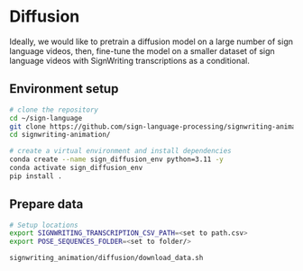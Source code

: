 # Diffusion

Ideally, we would like to pretrain a diffusion model on a large number of sign language videos, 
then, fine-tune the model on a smaller dataset of sign language videos with SignWriting transcriptions as a conditional.


## Environment setup

```bash
# clone the repository
cd ~/sign-language
git clone https://github.com/sign-language-processing/signwriting-animation.git
cd signwriting-animation/

# create a virtual environment and install dependencies
conda create --name sign_diffusion_env python=3.11 -y
conda activate sign_diffusion_env
pip install .
```

## Prepare data

```bash
# Setup locations
export SIGNWRITING_TRANSCRIPTION_CSV_PATH=<set to path.csv>
export POSE_SEQUENCES_FOLDER=<set to folder/>

signwriting_animation/diffusion/download_data.sh
```

